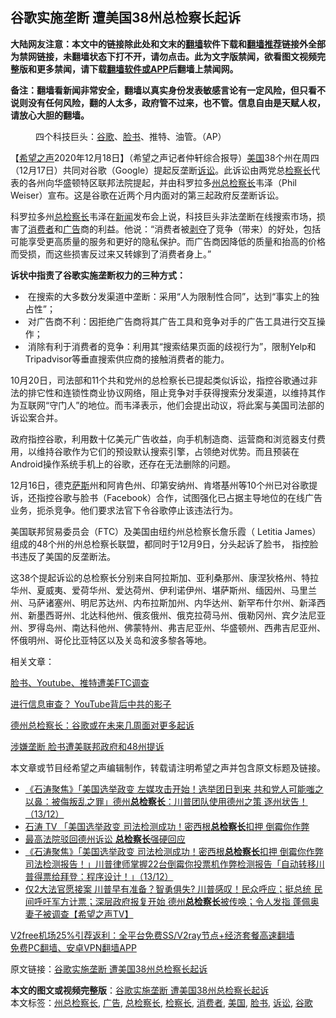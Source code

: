  <h2>谷歌实施垄断 遭美国38州总检察长起诉</h2> <p class="notice"><b>大陆网友注意：本文中的链接除此处和文末的<a href="https://github.com/bannedbook/fanqiang" >翻墙</a>软件下载和<a href="https://github.com/killgcd/justmysocks/blob/master/README.md">翻墙推荐</a>链接外全部为禁网链接，未翻墙状态下打不开，请勿点击。此为文字版禁闻，欲看图文视频完整版和更多禁闻，请下载<a href="https://github.com/bannedbook/fanqiang">翻墙软件或APP</a>后翻墙上禁闻网。</p><p>备注：翻墙看新闻非常安全，翻墙以真实身份发表敏感言论有一定风险，但只看不说则没有任何风险，翻的人太多，政府管不过来，也不管。信息自由是天赋人权，请放心大胆的翻墙。</b></p>  <div class="entry"> <figure><figcaption>四个科技巨头：<a href="https://www.bannedbook.org/bnews/tag/%e8%b0%b7%e6%ad%8c/" class="st_tag internal_tag" rel="tag" title="标签 谷歌 下的日志">谷歌</a>、<a href="https://www.bannedbook.org/bnews/tag/%e8%84%b8%e4%b9%a6/" class="st_tag internal_tag" rel="tag" title="标签 脸书 下的日志">脸书</a>、推特、油管。（AP）</figcaption></figure> <p>【<span class='wp_keywordlink_affiliate'><a href="https://www.soundofhope.org" title="希望之声" target="_blank">希望之声</a></span>2020年12月18日】（希望之声记者仲轩综合报导）<a href="https://www.bannedbook.org/bnews/tag/%e7%be%8e%e5%9b%bd/" class="st_tag internal_tag" rel="tag" title="标签 美国 下的日志">美国</a>38个州在周四（12月17日）共同对谷歌（Google）提起反垄断<a href="https://www.bannedbook.org/bnews/tag/%E8%AF%89%E8%AE%BC/" class="st_tag internal_tag" rel="tag" title="标签 诉讼 下的日志">诉讼</a>。此诉讼由两党总<a href="https://www.bannedbook.org/bnews/tag/%E6%A3%80%E5%AF%9F%E9%95%BF/" class="st_tag internal_tag" rel="tag" title="标签 检察长 下的日志">检察长</a>代表的各州向华盛顿特区联邦法院提起，并由科罗拉多<a href="https://www.bannedbook.org/bnews/tag/%E5%B7%9E%E6%80%BB%E6%A3%80%E5%AF%9F%E9%95%BF/" class="st_tag internal_tag" rel="tag" title="标签 州总检察长 下的日志">州总检察长</a>韦泽（Phil Weiser）宣布。这是谷歌在近两个月内面对的第三起政府反垄断诉讼。 </p> <p>科罗拉多州<a href="https://www.bannedbook.org/bnews/tag/%E6%80%BB%E6%A3%80%E5%AF%9F%E9%95%BF/" class="st_tag internal_tag" rel="tag" title="标签 总检察长 下的日志">总检察长</a>韦泽在<span class='wp_keywordlink_affiliate'><a href="https://www.bannedbook.org/" title="新闻">新闻</a></span>发布会上说，科技巨头非法垄断在线搜索市场，损害了<a href="https://www.bannedbook.org/bnews/tag/%E6%B6%88%E8%B4%B9%E8%80%85/" class="st_tag internal_tag" rel="tag" title="标签 消费者 下的日志">消费者</a>和<a href="https://www.bannedbook.org/bnews/tag/%e5%b9%bf%e5%91%8a/" class="st_tag internal_tag" rel="tag" title="标签 广告 下的日志">广告</a>商的利益。他说：“消费者被<span class='wp_keywordlink'><a href="https://www.bannedbook.org/forum2/topic21.html" title="《剥夺》 黄建民 著" target="_blank">剥夺</a></span>了竞争（带来）的好处，包括可能享受更高质量的服务和更好的隐私保护。而广告商因降低的质量和抬高的价格而受损，而这些损害反过来又转嫁到了消费者身上。”</p> <p><strong>诉状中指责了谷歌实施垄断权力的三种方式：</strong></p>  <ul> <li> 在搜索的大多数分发渠道中垄断：采用“人为限制性合同”，达到“事实上的独占性”；</li> <li> 对广告商不利：因拒绝广告商将其广告工具和竞争对手的广告工具进行交互操作；</li> <li> 消除有利于消费者的竞争：利用其“搜索结果页面的歧视行为”，限制Yelp和Tripadvisor等垂直搜索供应商的接触消费者的能力。</li> </ul> <p>10月20日，司法部和11个共和党州的总检察长已提起类似诉讼，指控谷歌通过非法的排它性和连锁性商业协议网络，阻止竞争对手获得搜索分发渠道，以维持其作为互联网“守门人”的地位。而韦泽表示，他们会提出动议，将此案与美国司法部的诉讼案合并。</p> <p>政府指控谷歌，利用数十亿美元广告收益，向手机制造商、运营商和浏览器支付费用，以维持谷歌作为它们的预设默认搜索引擎，占领绝对优势。而且预装在Android操作系统手机上的谷歌，还存在无法删除的问题。</p> <p>12月16日，德克<span class='wp_keywordlink'><a href="https://www.bannedbook.org/forum5/topic42.html" title="萨斯、诚信与自救" target="_blank">萨斯</a></span>州和阿肯色州、印第安纳州、肯塔基州等10个州已对谷歌提诉，还指控谷歌与脸书（Facebook）合作，试图强化已占据主导地位的在线广告业务，扼杀竞争。他们要求法官下令谷歌停止该违法行为。</p>  <p>美国联邦贸易委员会（FTC）及美国由纽约州总检察长詹乐霞（ Letitia James）组成的48个州的州总检察长联盟，都同时于12月9日，分头起诉了脸书， 指控脸书违反了美国的反垄断法。</p> <p>这38个提起诉讼的总检察长分别来自阿拉斯加、亚利桑那州、康涅狄格州、特拉华州、夏威夷、爱荷华州、爱达荷州、伊利诺伊州、堪萨斯州、缅因州、马里兰州、马萨诸塞州、明尼苏达州、内布拉斯加州、内华达州、新罕布什尔州、新泽西州、新墨西哥州、北达科他州、俄亥俄州、俄克拉荷马州、俄勒冈州、宾夕法尼亚州、罗得岛州、南达科他州、佛蒙特州、弗吉尼亚州、华盛顿州、西弗吉尼亚州、怀俄明州、哥伦比亚特区以及关岛和波多黎各等地。</p> <p>相关文章：</p>  <p><a href="https://www.soundofhope.org/post/453664">脸书、Youtube、推特遭美FTC调查</a></p> <p><a href="https://www.soundofhope.org/post/452761">进行信息审查？ YouTube背后中共的影子</a></p> <p><a href="https://www.soundofhope.org/post/452680">德州总检察长：谷歌或在未来几周面对更多起诉</a></p>  <p><a href="https://www.soundofhope.org/post/452155">涉嫌垄断 脸书遭美联邦政府和48州提诉</a></p> <p>本文章或节目经希望之声编辑制作，转载请注明希望之声并包含原文标题及链接。</p> <ul class='op-related-articles' title='相关阅读'> <li><a href='https://www.bannedbook.org/bnews/bannedvideo/20201214/1447483.html' target='_blank'>《石涛聚焦》「美国选举政变 左媒攻击开始！选举团日到来 共和党人可能嗤之以鼻：被侮叛乱之罪」德州<b>总检察长</b>：川普团队使用德州之策 逐州状告！（13/12）</a></li> <li><a href='https://www.bannedbook.org/bnews/taiwannews/20201213/1447063.html' target='_blank'>石涛 TV 「美国选举政变 司法检测成功！密西根<b>总检察长</b>扣押 倒霉你作弊</a></li> <li><a href='https://www.bannedbook.org/bnews/worldnews/usa/20201213/1446996.html' target='_blank'>最高法院驳回德州诉讼 <b>总检察长</b>强硬回应</a></li> <li><a href='https://www.bannedbook.org/bnews/bannedvideo/20201213/1446995.html' target='_blank'>《石涛聚焦》「美国选举政变 司法检测成功！密西根<b>总检察长</b>扣押 倒霉你作弊司法检测报告！」川普律师掌握22台倒霉你投票机作弊检测报告「自动转移川普得票给拜登：程序设计！」（13/12）</a></li> <li><a href='https://www.bannedbook.org/bnews/cbnews/20201213/1446711.html' target='_blank'>仅2大法官愿接案 川普早有准备？智勇俱失? 川普感叹！民众呼应；挺总统  民间呼吁军方计票；深层政府报复开始  德州<b>总检察长</b>被传唤；令人发指  蓬佩奥妻子被调查【希望之声TV】</a></li> </ul> <p class="texttj"> <a href="https://www.bannedbook.org/forum23/topic22702.html" target="_blank">V2free机场25%引荐返利：全平台免费SS/V2ray节点+经济套餐高速翻墙</a><br/> <a href="https://github.com/bannedbook/fanqiang/wiki/%E7%A6%81%E9%97%BB%E7%BD%91%E5%AE%89%E5%8D%93%E7%BF%BB%E5%A2%99%E6%96%B0%E9%97%BBAPP" target="_blank">免费PC翻墙、安卓VPN翻墙APP</a></p><p>原文链接：<a class="src_link"  href="https://www.soundofhope.org/post/455038" target="_blank">谷歌实施垄断 遭美国38州总检察长起诉</a></p><a name='sharetosocial'></a>       <div><b>本文的图文或视频完整版</b>：<a href='https://www.bannedbook.org/bnews/comments/20201219/1450671.html'>谷歌实施垄断 遭美国38州总检察长起诉</a></div>  </div><!--END ENTRY--> <div class="postfooter"> <div>本文标签：<a href="https://www.bannedbook.org/bnews/tag/%E5%B7%9E%E6%80%BB%E6%A3%80%E5%AF%9F%E9%95%BF/" rel="tag">州总检察长</a>, <a href="https://www.bannedbook.org/bnews/tag/%e5%b9%bf%e5%91%8a/" rel="tag">广告</a>, <a href="https://www.bannedbook.org/bnews/tag/%E6%80%BB%E6%A3%80%E5%AF%9F%E9%95%BF/" rel="tag">总检察长</a>, <a href="https://www.bannedbook.org/bnews/tag/%E6%A3%80%E5%AF%9F%E9%95%BF/" rel="tag">检察长</a>, <a href="https://www.bannedbook.org/bnews/tag/%E6%B6%88%E8%B4%B9%E8%80%85/" rel="tag">消费者</a>, <a href="https://www.bannedbook.org/bnews/tag/%e7%be%8e%e5%9b%bd/" rel="tag">美国</a>, <a href="https://www.bannedbook.org/bnews/tag/%e8%84%b8%e4%b9%a6/" rel="tag">脸书</a>, <a href="https://www.bannedbook.org/bnews/tag/%E8%AF%89%E8%AE%BC/" rel="tag">诉讼</a>, <a href="https://www.bannedbook.org/bnews/tag/%e8%b0%b7%e6%ad%8c/" rel="tag">谷歌</a></div>  </div><!--END POSTFOOTER--> 